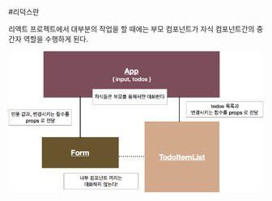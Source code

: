 #리덕스란

리액트 프로젝트에서 대부분의 작업을 할 때에는 부모 컴포넌트가 자식 컴포넌트간의 중간자 역할을 수행하게 된다.

![이미지1](/img/react-component-comm.png)
